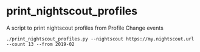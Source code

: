 # print_nightscout_profiles
A script to print nightscout profiles from Profile Change events

`./print_nightscout_profiles.py --nightscout https://my.nightscout.url --count 13 --from 2019-02`
